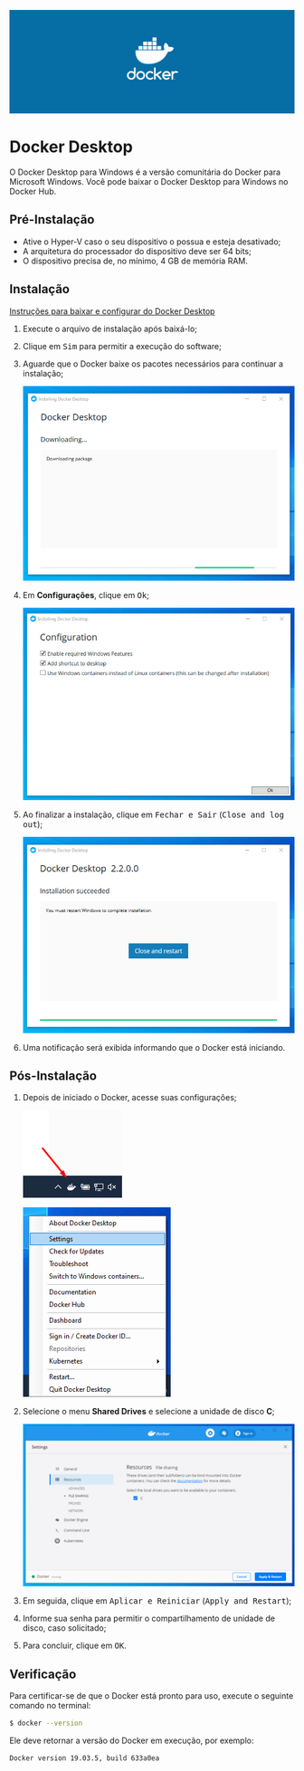 ![Docker Desktop](./images/docker.png)

# Docker Desktop

O Docker Desktop para Windows é a versão comunitária do Docker para Microsoft Windows. Você pode baixar o Docker Desktop para Windows no Docker Hub.

## Pré-Instalação

- Ative o Hyper-V caso o seu dispositivo o possua e esteja desativado;
- A arquitetura do processador do dispositivo deve ser 64 bits;
- O dispositivo precisa de, no mínimo, 4 GB de memória RAM.

## Instalação

[Instruções para baixar e configurar do Docker Desktop](https://docs.docker.com/docker-for-windows/install/)

1. Execute o arquivo de instalação após baixá-lo;
2. Clique em <kbd>Sim</kbd> para permitir a execução do software;
3. Aguarde que o Docker baixe os pacotes necessários para continuar a instalação;

    ![Baixar](./images/downloading.png)

4. Em __Configurações__, clique em <kbd>Ok</kbd>;

    ![Configuracao](./images/configuration.png)

5. Ao finalizar a instalação, clique em <kbd>Fechar e Sair</kbd> (<kbd>Close and log out</kbd>);

    ![Configuracao](./images/close.png)

6. Uma notificação será exibida informando que o Docker está iniciando.


## Pós-Instalação

1. Depois de iniciado o Docker, acesse suas configurações;

    ![Icone](./images/icone.png)

    ![Configuracoes](./images/settings.png)

2. Selecione o menu __Shared Drives__ e selecione a unidade de disco __C__;

    ![Shared](./images/shared_drivers.png)

3. Em seguida, clique em <kbd>Aplicar e Reiniciar</kbd> (<kbd>Apply and Restart</kbd>);
4. Informe sua senha para permitir o compartilhamento de unidade de disco, caso solicitado;
5. Para concluir, clique em <kbd>OK</kbd>.

## Verificação

Para certificar-se de que o Docker está pronto para uso, execute o seguinte comando no terminal:

```bash
$ docker --version
```

Ele deve retornar a versão do Docker em execução, por exemplo:

```bash
Docker version 19.03.5, build 633a0ea
```